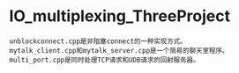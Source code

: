 # IO_multiplexing_ThreeProject

	unblockconnect.cpp是非阻塞connect的一种实现方式。		
	mytalk_client.cpp和mytalk_server.cpp是一个简易的聊天室程序。		
	multi_port.cpp是同时处理TCP请求和UDB请求的回射服务器。

